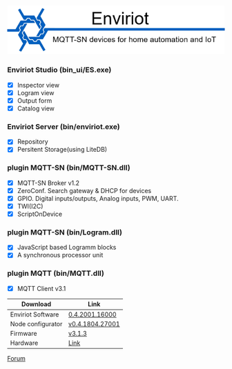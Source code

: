 ![Logo](logo.png)

### Enviriot Studio (bin_ui/ES.exe)
- [x] Inspector view
- [x] Logram view
- [x] Output form
- [x] Catalog view

### Enviriot Server (bin/enviriot.exe)
- [x] Repository
- [x] Persitent Storage(using LiteDB)

### plugin MQTT-SN (bin/MQTT-SN.dll)
- [x] MQTT-SN Broker v1.2
- [x] ZeroConf. Search gateway & DHCP for devices
- [x] GPIO. Digital inputs/outputs, Analog inputs, PWM, UART.
- [x] TWI(I2C)
- [x] ScriptOnDevice

### plugin MQTT-SN (bin/Logram.dll)
- [x] JavaScript based Logramm blocks
- [x] A synchronous processor unit

### plugin MQTT (bin/MQTT.dll)
- [x] MQTT Client v3.1

Download | Link
---------|------
Enviriot Software | [0.4.2001.16000](https://github.com/enviriot/enviriot.github.io/archive/bin.zip)
Node configurator | [v0.4.1804.27001](https://github.com/enviriot/enviriot.github.io/archive/NodeConf.zip)
Firmware | [v3.1.3](https://github.com/X13home/X13.devices)
Hardware | [Link](https://github.com/X13home/X13.hardware)

[Forum](https://www.ab-log.ru/forum/viewtopic.php?f=1&t=1325)
